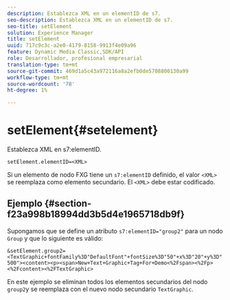 ```yaml
---
description: Establezca XML en un elementID de s7.
seo-description: Establezca XML en un elementID de s7.
seo-title: setElement
solution: Experience Manager
title: setElement
uuid: 717c9c3c-a2e0-4179-8158-9913f4e09a96
feature: Dynamic Media Classic,SDK/API
role: Desarrollador, profesional empresarial
translation-type: tm+mt
source-git-commit: 469d1a5c43a972116a8a2efb0de5708800130a99
workflow-type: tm+mt
source-wordcount: '78'
ht-degree: 1%

---
```



# setElement{#setelement}

Establezca XML en s7:elementID.

`setElement.elementID=<XML>`

Si un elemento de nodo FXG tiene un `s7:elementID` definido, el valor `<XML>` se reemplaza como elemento secundario. El `<XML>` debe estar codificado.

## Ejemplo {#section-f23a998b18994dd3b5d4e1965718db9f}

Supongamos que se define un atributo `s7:elementID="group2"` para un nodo `Group` y que lo siguiente es válido:

`&setElement.group2=<TextGraphic+fontFamily%3D"DefaultFont"+fontSize%3D"50"+x%3D"20"+y%3D"500"><content><p><span>New+Text+Graphic+Tag+For+Demo<%2Fspan><%2Fp><%2Fcontent><%2FTextGraphic>`

En este ejemplo se eliminan todos los elementos secundarios del nodo `group2`y se reemplaza con el nuevo nodo secundario `TextGraphic`.
